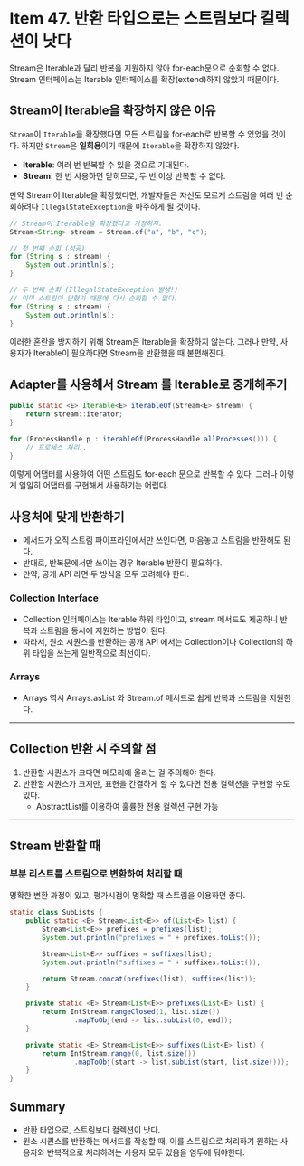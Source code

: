 # Item 47. 반환 타입으로는 스트림보다 컬렉션이 낫다
Stream은 Iterable과 달리 반복을 지원하지 않아 for-each문으로 순회할 수 없다.
Stream 인터페이스는 Iterable 인터페이스를 확장(extend)하지 않았기 때문이다.

## Stream이 Iterable을 확장하지 않은 이유
`Stream`이 `Iterable`을 확장했다면 모든 스트림을 for-each로 반복할 수 있었을 것이다.
하지만 `Stream`은 **일회용**이기 때문에 `Iterable`을 확장하지 않았다.

- **Iterable**: 여러 번 반복할 수 있을 것으로 기대된다.
- **Stream**: 한 번 사용하면 닫히므로, 두 번 이상 반복할 수 없다.

만약 Stream이 Iterable을 확장했다면, 개발자들은 자신도 모르게 스트림을 여러 번 순회하려다 `IllegalStateException`을 마주하게 될 것이다.

```java
// Stream이 Iterable을 확장했다고 가정하자.
Stream<String> stream = Stream.of("a", "b", "c");

// 첫 번째 순회 (성공)
for (String s : stream) {
    System.out.println(s);
}

// 두 번째 순회 (IllegalStateException 발생!)
// 이미 스트림이 닫혔기 때문에 다시 순회할 수 없다.
for (String s : stream) {
    System.out.println(s);
}
```

이러한 혼란을 방지하기 위해 Stream은 Iterable을 확장하지 않는다.
그러나 만약, 사용자가 Iterable이 필요하다면 Stream을 반환했을 때 불편해진다.


## Adapter를 사용해서 Stream<E> 를 Iterable<E>로 중개해주기
```java
public static <E> Iterable<E> iterableOf(Stream<E> stream) {
    return stream::iterator;
}

for (ProcessHandle p : iterableOf(ProcessHandle.allProcesses())) {
    // 프로세스 처리..
}
```

이렇게 어댑터를 사용하여 어떤 스트림도 for-each 문으로 반복할 수 있다.
그러나 이렇게 일일히 어댑터를 구현해서 사용하기는 어렵다.


## 사용처에 맞게 반환하기
- 메서드가 오직 스트림 파이프라인에서만 쓰인다면, 마음놓고 스트림을 반환해도 된다.
- 반대로, 반복문에서만 쓰이는 경우 Iterable 반환이 필요하다.
- 만약, 공개 API 라면 두 방식을 모두 고려해야 한다.


### Collection Interface
- Collection 인터페이스는 Iterable 하위 타입이고, stream 메서드도 제공하니 반복과 스트림을 동시에 지원하는 방법이 된다.
- 따라서, 원소 시퀀스를 반환하는 공개 API 에서는 Collection이나 Collection의 하위 타입을 쓰는게 일반적으로 최선이다.


### Arrays
- Arrays 역시 Arrays.asList 와 Stream.of 메서드로 쉽게 반복과 스트림을 지원한다.


---
## Collection 반환 시 주의할 점
1. 반환할 시퀀스가 크다면 메모리에 올리는 걸 주의해야 한다.
2. 반환할 시퀀스가 크지만, 표현을 간결하게 할 수 있다면 전용 컬렉션을 구현할 수도 있다.
    - AbstractList를 이용하여 훌륭한 전용 컬렉션 구현 가능



---
## Stream 반환할 때
### 부분 리스트를 스트림으로 변환하여 처리할 때
명확한 변환 과정이 있고, 평가시점이 명확할 때 스트림을 이용하면 좋다.

```java
static class SubLists {
    public static <E> Stream<List<E>> of(List<E> list) {
        Stream<List<E>> prefixes = prefixes(list);
        System.out.println("prefixes = " + prefixes.toList());

        Stream<List<E>> suffixes = suffixes(list);
        System.out.println("suffixes = " + suffixes.toList());

        return Stream.concat(prefixes(list), suffixes(list));
    }

    private static <E> Stream<List<E>> prefixes(List<E> list) {
        return IntStream.rangeClosed(1, list.size())
                .mapToObj(end -> list.subList(0, end));
    }

    private static <E> Stream<List<E>> suffixes(List<E> list) {
        return IntStream.range(0, list.size())
                .mapToObj(start -> list.subList(start, list.size()));
    }
}
```


## Summary
- 반환 타입으로, 스트림보다 컬렉션이 낫다.
- 원소 시퀀스를 반환하는 메서드를 작성할 때, 이를 스트림으로 처리하기 원하는 사용자와 반복적으로 처리하려는 사용자 모두 있음을 염두에 둬야한다.
